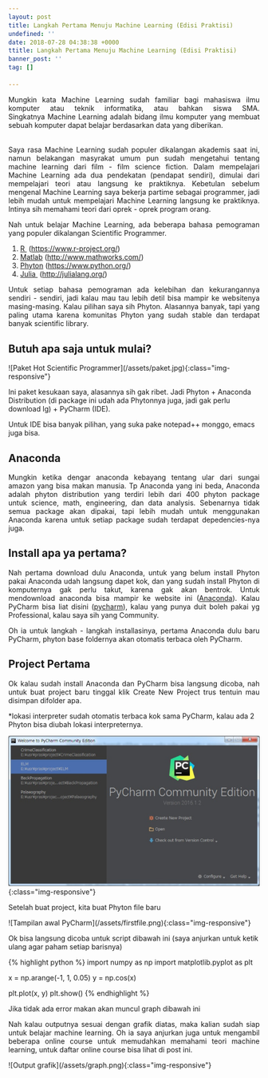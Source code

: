 ```yaml
---
layout: post
title: Langkah Pertama Menuju Machine Learning (Edisi Praktisi)
undefined: ''
date: 2018-07-28 04:38:38 +0000
ttitle: Langkah Pertama Menuju Machine Learning (Edisi Praktisi)
banner_post: ''
tag: []

---
```

<p style="text-align: justify;">
    Mungkin kata Machine Learning sudah familiar bagi mahasiswa ilmu komputer atau teknik informatika, atau bahkan siswa SMA. Singkatnya Machine Learning adalah bidang ilmu komputer yang membuat sebuah komputer dapat belajar berdasarkan data yang diberikan.
</p>
<h6 style="text-align: justify;"></h6>
<!--more-->
<p style="text-align: justify;">Saya rasa Machine Learning sudah populer dikalangan akademis saat ini, namun belakangan masyrakat umum pun sudah mengetahui tentang machine learning dari film - film science fiction. Dalam mempelajari Machine Learning ada dua pendekatan (pendapat sendiri), dimulai dari mempelajari teori atau langsung ke praktiknya. Kebetulan sebelum mengenal Machine Learning saya bekerja partime sebagai programmer, jadi lebih mudah untuk mempelajari Machine Learning langsung ke praktiknya. Intinya sih memahami teori dari oprek - oprek program orang.</p>
<p style="text-align: justify;">Nah untuk belajar Machine Learning, ada beberapa bahasa pemograman yang populer dikalangan Scientific Programmer.</p>

<ol>
	<li><a href="https://www.r-project.org/">R </a> (<a href="https://www.r-project.org/" target="_blank" rel="noopener">https://www.r-project.org/</a>)</li>
	<li><a href="http://www.mathworks.com/" target="_blank" rel="noopener">Matlab</a> (<a href="http://www.mathworks.com/" target="_blank" rel="noopener">http://www.mathworks.com/</a>)</li>
	<li><a href="https://www.python.org/" target="_blank" rel="noopener">Phyton</a> (<a href="https://www.python.org/" target="_blank" rel="noopener">https://www.python.org/</a>)</li>
	<li><a href="http://julialang.org/">Julia </a> (<a href="http://julialang.org/" target="_blank" rel="noopener">http://julialang.org/</a>)</li>
</ol>
<p style="text-align: justify;">Untuk setiap bahasa pemograman ada kelebihan dan kekurangannya sendiri - sendiri, jadi kalau mau tau lebih detil bisa mampir ke websitenya masing-masing. Kalau pilihan saya sih Phyton. Alasannya banyak, tapi yang paling utama karena komunitas Phyton yang sudah stable dan terdapat banyak scientific library.</p>

<h2>Butuh apa saja untuk mulai?</h2>
![Paket Hot Scientific Programmer](/assets/paket.jpg){:class="img-responsive"}
<p>Ini paket kesukaan saya, alasannya sih gak ribet. Jadi Phyton + Anaconda Distribution (di package ini udah ada Phytonnya juga, jadi gak perlu download lg) + PyCharm (IDE).

Untuk IDE bisa banyak pilihan, yang suka pake notepad++ monggo, emacs juga bisa.</p>


<h2>Anaconda</h2>
<p style="text-align: justify;">
Mungkin ketika dengar anaconda kebayang tentang ular dari sungai amazon yang bisa makan manusia. Tp Anaconda yang ini beda, Anaconda adalah phyton distribution yang terdiri lebih dari 400 phyton package untuk science, math, engineering, dan data analysis. Sebenarnya tidak semua package akan dipakai, tapi lebih mudah untuk menggunakan Anaconda karena untuk setiap package sudah terdapat depedencies-nya juga.
</p>
<h2>Install apa ya pertama?</h2>
<p style="text-align: justify;">Nah pertama download dulu Anaconda, untuk yang belum install Phyton pakai Anaconda udah langsung dapet kok, dan yang sudah install Phyton di komputernya gak perlu takut, karena gak akan bentrok. Untuk mendownload anaconda bisa mampir ke website ini (<a href="https://www.continuum.io/downloads" target="_blank" rel="noopener">Anaconda</a>). Kalau PyCharm bisa liat disini (<a href="https://www.jetbrains.com/pycharm/download/" target="_blank" rel="noopener">pycharm</a>), kalau yang punya duit boleh pakai yg Professional, kalau saya sih yang Community.</p>
<p style="text-align: justify;">Oh ia untuk langkah - langkah installasinya, pertama Anaconda dulu baru PyCharm, phyton base foldernya akan otomatis terbaca oleh PyCharm.</p>

<h2>Project Pertama</h2>
<p style="text-align: justify;">Ok kalau sudah install Anaconda dan PyCharm bisa langsung dicoba, nah untuk buat project baru tinggal klik Create New Project trus tentuin mau disimpan difolder apa.

*lokasi interpreter sudah otomatis terbaca kok sama PyCharm, kalau ada 2 Phyton bisa diubah lokasi interpreternya.</p>
![Tampilan awal PyCharm](/assets/pycharm.jpg){:class="img-responsive"}
<p style="text-align: justify;">Setelah buat project, kita buat Phyton file baru</p>
![Tampilan awal PyCharm](/assets/firstfile.png){:class="img-responsive"}
<p>Ok bisa langsung dicoba untuk script dibawah ini (saya anjurkan untuk ketik ulang agar paham setiap barisnya)</p>

{% highlight python %}
import numpy as np
import matplotlib.pyplot as plt

x = np.arange(-1, 1, 0.05)
y = np.cos(x)

plt.plot(x, y)
plt.show()
{% endhighlight %}
<p style="text-align: justify;"> Jika tidak ada error makan akan muncul graph dibawah ini </p>


<p style="text-align: justify;">Nah kalau outputnya sesuai dengan grafik diatas, maka kalian sudah siap untuk belajar machine learning. Oh ia saya anjurkan juga untuk mengambil beberapa online course untuk memudahkan memahami teori machine learning, untuk daftar online course bisa lihat di post ini.</p>
![Output grafik](/assets/graph.png){:class="img-responsive"}